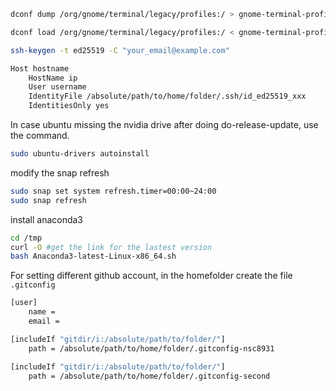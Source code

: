 ```bash
dconf dump /org/gnome/terminal/legacy/profiles:/ > gnome-terminal-profiles.dconf

dconf load /org/gnome/terminal/legacy/profiles:/ < gnome-terminal-profiles.dconf

ssh-keygen -t ed25519 -C "your_email@example.com"

Host hostname
    HostName ip
    User username
    IdentityFile /absolute/path/to/home/folder/.ssh/id_ed25519_xxx
    IdentitiesOnly yes
```

In case ubuntu missing the nvidia drive after doing do-release-update, use the command.

```bash
sudo ubuntu-drivers autoinstall
```

modify the snap refresh

```bash
sudo snap set system refresh.timer=00:00~24:00
sudo snap refresh
```

install anaconda3

```bash
cd /tmp
curl -O #get the link for the lastest version
bash Anaconda3-latest-Linux-x86_64.sh
```

For setting different github account, in the homefolder create the file ```.gitconfig```

```bash
[user]
	name = 
	email = 

[includeIf "gitdir/i:/absolute/path/to/folder/"]
    path = /absolute/path/to/home/folder/.gitconfig-nsc8931

[includeIf "gitdir/i:/absolute/path/to/folder/"]
    path = /absolute/path/to/home/folder/.gitconfig-second
```
